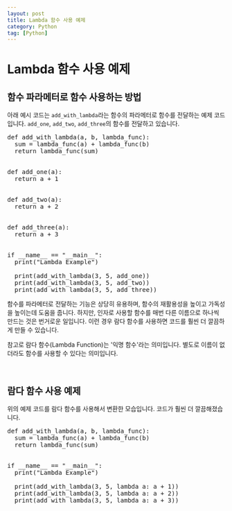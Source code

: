 ```yaml
---
layout: post
title: Lambda 함수 사용 예제
category: Python
tag: [Python]
---
```

# Lambda 함수 사용 예제

## 함수 파라메터로 함수 사용하는 방법

아래 예시 코드는 `add_with_lambda`라는 함수의 파라메터로 함수를 전달하는 예제 코드입니다. `add_one`, `add_two`, `add_three`의 함수를 전달하고 있습니다.

<pre class="prettyprtin">
def add_with_lambda(a, b, lambda_func):
  sum = lambda_func(a) + lambda_func(b)
  return lambda_func(sum)


def add_one(a):
  return a + 1


def add_two(a):
  return a + 2


def add_three(a):
  return a + 3


if __name__ == "__main__":
  print("Lambda Example")

  print(add_with_lambda(3, 5, add_one))
  print(add_with_lambda(3, 5, add_two))
  print(add_with_lambda(3, 5, add_three))
</pre>

함수를 파라메터로 전달하는 기능은 상당히 유용하며, 함수의 재활용성을 높이고 가독성을 높이는데 도움을 줍니다. 하지만, 인자로 사용할 함수를 매번 다른 이름으로 하나씩 만드는 것은 번거로운 일입니다. 이런 경우 람다 함수를 사용하면 코드를 훨씬 더 깔끔하게 만들 수 있습니다.

참고로 람다 함수(Lambda Function)는 '익명 함수'라는 의미입니다. 별도로 이름이 없더라도 함수를 사용할 수 있다는 의미입니다.

<br>

## 람다 함수 사용 예제

위의 예제 코드를 람다 함수를 사용해서 변환한 모습입니다. 코드가 훨씬 더 깔끔해졌습니다.

<pre class="prettyprtin">
def add_with_lambda(a, b, lambda_func):
  sum = lambda_func(a) + lambda_func(b)
  return lambda_func(sum)


if __name__ == "__main__":
  print("Lambda Example")

  print(add_with_lambda(3, 5, lambda a: a + 1))
  print(add_with_lambda(3, 5, lambda a: a + 2))
  print(add_with_lambda(3, 5, lambda a: a + 3))
</pre>